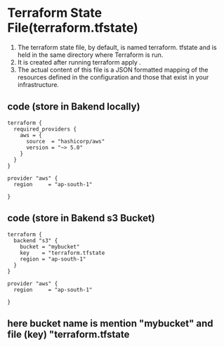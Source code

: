 # Terraform State File(terraform.tfstate)
1. The terraform state file, by default, is named terraform. tfstate and is held in the same directory where Terraform is run. 
2. It is created after running terraform apply . 
3. The actual content of this file is a JSON formatted mapping of the resources defined in the configuration and those that exist in your infrastructure.
## code (store in Bakend locally)
```
terraform {
  required_providers {
    aws = {
      source  = "hashicorp/aws"
      version = "~> 5.0"
    }
  }
}

provider "aws" {
  region     = "ap-south-1"
  
}
```
## code (store in Bakend s3 Bucket)
```
terraform {
  backend "s3" {
    bucket = "mybucket"     
    key    = "terraform.tfstate
    region = "ap-south-1"
  }
}

provider "aws" {
  region     = "ap-south-1"
  
}
```
## here bucket name is mention "mybucket" and file (key) "terraform.tfstate
